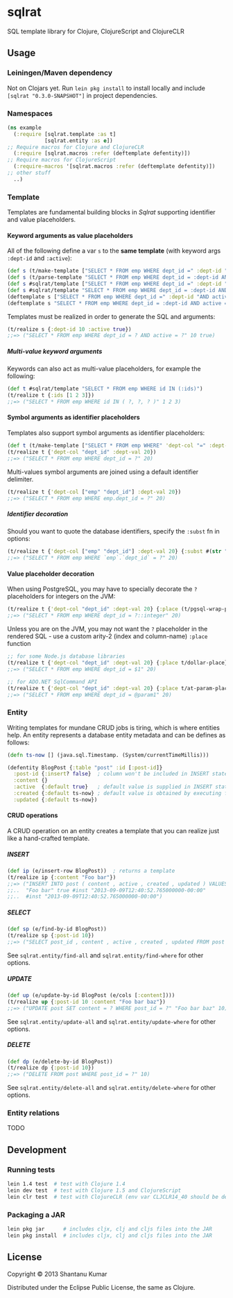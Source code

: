# sqlrat

SQL template library for Clojure, ClojureScript and ClojureCLR

## Usage

### Leiningen/Maven dependency

Not on Clojars yet. Run `lein pkg install` to install locally and include `[sqlrat "0.3.0-SNAPSHOT"]` in project dependencies.

### Namespaces

```clojure
(ns example
  (:require [sqlrat.template :as t]
            [sqlrat.entity :as e])
;; Require macros for Clojure and ClojureCLR
  (:require [sqlrat.macros :refer (deftemplate defentity)])
;; Require macros for ClojureScript
  (:require-macros '[sqlrat.macros :refer (deftemplate defentity)])
;; other stuff
  ..)
```

### Template

Templates are fundamental building blocks in _Sqlrat_ supporting identifier and value placeholders.

#### Keyword arguments as value placeholders

All of the following define a var `s` to the **same template** (with keyword args `:dept-id` and `:active`):

```clojure
(def s (t/make-template ["SELECT * FROM emp WHERE dept_id =" :dept-id "AND active =" :active]))
(def s (t/parse-template "SELECT * FROM emp WHERE dept_id = :dept-id AND active = :active"))
(def s #sqlrat/template ["SELECT * FROM emp WHERE dept_id =" :dept-id "AND active =" :active])
(def s #sqlrat/template "SELECT * FROM emp WHERE dept_id = :dept-id AND active = :active")
(deftemplate s ["SELECT * FROM emp WHERE dept_id =" :dept-id "AND active =" :active])
(deftemplate s "SELECT * FROM emp WHERE dept_id = :dept-id AND active = :active")
```

Templates must be realized in order to generate the SQL and arguments:

```clojure
(t/realize s {:dept-id 10 :active true})
;;=> ("SELECT * FROM emp WHERE dept_id = ? AND active = ?" 10 true)
```

##### Multi-value keyword arguments

Keywords can also act as multi-value placeholders, for example the following:

```clojure
(def t #sqlrat/template "SELECT * FROM emp WHERE id IN (:ids)")
(t/realize t {:ids [1 2 3]})
;;=> ("SELECT * FROM emp WHERE id IN ( ?, ?, ? )" 1 2 3)
```

#### Symbol arguments as identifier placeholders

Templates also support symbol arguments as identifier placeholders:

```clojure
(def t (t/make-template ["SELECT * FROM emp WHERE" 'dept-col "=" :dept-val]))
(t/realize t {'dept-col "dept_id" :dept-val 20})
;;=> ("SELECT * FROM emp WHERE dept_id = ?" 20)
```

Multi-values symbol arguments are joined using a default identifier delimiter.

```clojure
(t/realize t {'dept-col ["emp" "dept_id"] :dept-val 20})
;;=> ("SELECT * FROM emp WHERE emp.dept_id = ?" 20)
```

##### Identifier decoration

Should you want to quote the database identifiers, specify the `:subst` fn in options:

```clojure
(t/realize t {'dept-col ["emp" "dept_id"] :dept-val 20} {:subst #(str "`" % "`")})
;;=> ("SELECT * FROM emp WHERE `emp`.`dept_id` = ?" 20)
```

#### Value placeholder decoration

When using PostgreSQL, you may have to specially decorate the `?` placeholders for integers on the JVM:

```clojure
(t/realize t {'dept-col "dept_id" :dept-val 20} {:place (t/pgsql-wrap-place)})
;;=> ("SELECT * FROM emp WHERE dept_id = ?::integer" 20)
```

Unless you are on the JVM, you may not want the `?` placeholder in the rendered SQL - use a custom arity-2 (index and column-name) `:place` function

```clojure
;; for some Node.js database libraries
(t/realize t {'dept-col "dept_id" :dept-val 20} {:place t/dollar-place})
;;=> ("SELECT * FROM emp WHERE dept_id = $1" 20)

;; for ADO.NET SqlCommand API
(t/realize t {'dept-col "dept_id" :dept-val 20} {:place t/at-param-place})
;;=> ("SELECT * FROM emp WHERE dept_id = @param1" 20)
```

### Entity

Writing templates for mundane CRUD jobs is tiring, which is where entities help. An entity represents a database entity metadata and can be defines as follows:

```clojure
(defn ts-now [] (java.sql.Timestamp. (System/currentTimeMillis)))

(defentity BlogPost {:table "post" :id [:post-id]}
  :post-id {:insert? false}  ; column won't be included in INSERT statement
  :content {}
  :active  {:default true}   ; default value is supplied in INSERT statement
  :created {:default ts-now} ; default value is obtained by executing fn
  :updated {:default ts-now})
```

#### CRUD operations

A CRUD operation on an entity creates a template that you can realize just like a hand-crafted template.

##### INSERT

```clojure
(def ip (e/insert-row BlogPost))  ; returns a template
(t/realize ip {:content "Foo bar"})
;;=> ("INSERT INTO post ( content , active , created , updated ) VALUES ( ? , ? , ? , ? )"
;;..  "Foo bar" true #inst "2013-09-09T12:40:52.765000000-00:00"
;;..  #inst "2013-09-09T12:40:52.765000000-00:00")
```

##### SELECT

```clojure
(def sp (e/find-by-id BlogPost))
(t/realize sp {:post-id 10})
;;=> ("SELECT post_id , content , active , created , updated FROM post WHERE post_id = ?" 10)
```

See `sqlrat.entity/find-all` and `sqlrat.entity/find-where` for other options.

##### UPDATE

```clojure
(def up (e/update-by-id BlogPost (e/cols [:content])))
(t/realize up {:post-id 10 :content "Foo bar baz"})
;;=> ("UPDATE post SET content = ? WHERE post_id = ?" "Foo bar baz" 10)
```

See `sqlrat.entity/update-all` and `sqlrat.entity/update-where` for other options.

##### DELETE

```clojure
(def dp (e/delete-by-id BlogPost))
(t/realize dp {:post-id 10})
;;=> ("DELETE FROM post WHERE post_id = ?" 10)
```

See `sqlrat.entity/delete-all` and `sqlrat.entity/delete-where` for other options.


### Entity relations

TODO


## Development

### Running tests

```bash
lein 1.4 test  # test with Clojure 1.4
lein dev test  # test with Clojure 1.5 and ClojureScript
lein clr test  # test with ClojureCLR (env var CLJCLR14_40 should be defined)
```

### Packaging a JAR

```bash
lein pkg jar      # includes cljx, clj and cljs files into the JAR
lein pkg install  # includes cljx, clj and cljs files into the JAR
```

## License

Copyright © 2013 Shantanu Kumar

Distributed under the Eclipse Public License, the same as Clojure.
